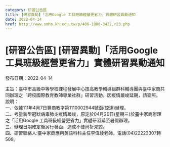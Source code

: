 ```yaml
---
category: 研習公告區
title: [研習異動]「活用Google 工具班級經營更省力」實體研習異動通知
date: 2022-04-14
href: http://www.smhs.kh.edu.tw/p/406-1000-3422,r23.php
---
```


# [研習公告區] [研習異動]「活用Google 工具班級經營更省力」實體研習異動通知

發布日期：2022-04-14

主旨：臺中巿高級中等學校課程發展中心技高教學輔導組群科輔導團與臺中家商共同辦理之「跨校國際教育教師專業社群」研習活動，因疫情嚴峻延期，請查照。  
說明：  
一、依據111年4月7日豐商教字第1110002944號函(諒達)辦理。  
二、考量新型冠狀病毒肺炎疫情嚴峻，原定於04月20日(星期三)於臺中家商辦理之「活用Google 工具班級經營更省力」實體研習延至暑假辦理。  
三、辦理日期確定後另行發函，造成不便尚祈見諒。  
四、研習聯絡人:臺中家商應用英語科科主任李偉綾老師，電話(04)22223307轉509。

